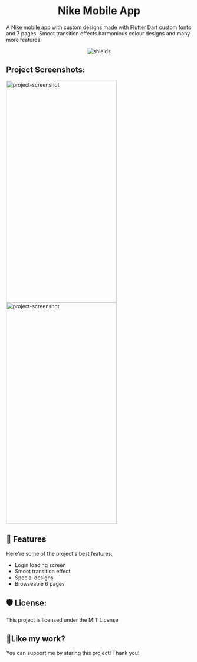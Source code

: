 <h1 align="center" id="title">Nike Mobile App</h1>

<p align="center"><p id="description">A Nike mobile app with custom designs made with Flutter Dart custom fonts and 7 pages. Smoot transition effects harmonious colour designs and many more features.</p>

<p align="center"><img src="https://img.shields.io/twitter/follow/:at4soyy" alt="shields"></p>

<h2>Project Screenshots:</h2>

<img src="https://[r.resimlink.com/oag_YR.png](https://r.resimlink.com/oag_YR.png)" alt="project-screenshot" width="300" height="600/" style="display: inline-block;">

<img src="https://r.resimlink.com/y98qjCl3Mhs.png" alt="project-screenshot" width="300" height="600/" style="display: inline-block;">
  
<h2>🧐 Features</h2>

Here're some of the project's best features:

*   Login loading screen
*   Smoot transition effect
*   Special designs
*   Browseable 6 pages

<h2>🛡️ License:</h2>

This project is licensed under the MIT Lıcense

<h2>💖Like my work?</h2>

You can support me by staring this project! Thank you!
